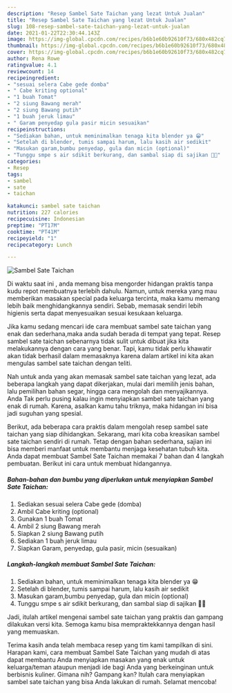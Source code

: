 ```yaml
---
description: "Resep Sambel Sate Taichan yang lezat Untuk Jualan"
title: "Resep Sambel Sate Taichan yang lezat Untuk Jualan"
slug: 108-resep-sambel-sate-taichan-yang-lezat-untuk-jualan
date: 2021-01-22T22:30:44.143Z
image: https://img-global.cpcdn.com/recipes/b6b1e60b92610f73/680x482cq70/sambel-sate-taichan-foto-resep-utama.jpg
thumbnail: https://img-global.cpcdn.com/recipes/b6b1e60b92610f73/680x482cq70/sambel-sate-taichan-foto-resep-utama.jpg
cover: https://img-global.cpcdn.com/recipes/b6b1e60b92610f73/680x482cq70/sambel-sate-taichan-foto-resep-utama.jpg
author: Rena Rowe
ratingvalue: 4.1
reviewcount: 14
recipeingredient:
- "sesuai selera Cabe gede domba"
- " Cabe kriting optional"
- "1 buah Tomat"
- "2 siung Bawang merah"
- "2 siung Bawang putih"
- "1 buah jeruk limau"
- " Garam penyedap gula pasir micin sesuaikan"
recipeinstructions:
- "Sediakan bahan, untuk meminimalkan tenaga kita blender ya 😁"
- "Setelah di blender, tumis sampai harum, lalu kasih air sedikit"
- "Masukan garam,bumbu penyedap, gula dan micin (optional)"
- "Tunggu smpe s air sdikit berkurang, dan sambal siap di sajikan 💖😍"
categories:
- Resep
tags:
- sambel
- sate
- taichan

katakunci: sambel sate taichan 
nutrition: 227 calories
recipecuisine: Indonesian
preptime: "PT17M"
cooktime: "PT41M"
recipeyield: "1"
recipecategory: Lunch

---
```



![Sambel Sate Taichan](https://img-global.cpcdn.com/recipes/b6b1e60b92610f73/680x482cq70/sambel-sate-taichan-foto-resep-utama.jpg)

Di waktu  saat ini , anda memang bisa mengorder hidangan praktis tanpa kudu repot membuatnya terlebih dahulu. Namun, untuk mereka yang mau memberikan masakan special pada keluarga tercinta, maka kamu memang lebih baik menghidangkannya sendiri. Sebab, memasak sendiri lebih higienis serta dapat menyesuaikan sesuai kesukaan keluarga.

Jika kamu sedang mencari ide cara membuat sambel sate taichan yang enak dan sederhana,maka anda sudah berada di tempat yang tepat. Resep sambel sate taichan  sebenarnya tidak sulit untuk dibuat jika kita melakukannya dengan cara yang benar. Tapi, kamu tidak perlu khawatir akan tidak berhasil dalam memasaknya 
karena dalam artikel ini kita akan mengulas sambel sate taichan dengan teliti.  



Nah untuk anda yang akan memasak sambel sate taichan yang lezat, ada beberapa langkah yang dapat dikerjakan, mulai dari memilih jenis bahan, lalu pemilihan bahan segar, hingga cara mengolah dan menyajikannya. Anda Tak perlu pusing kalau ingin menyiapkan sambel sate taichan yang enak di rumah. Karena, asalkan kamu  tahu triknya, maka hidangan ini bisa jadi suguhan yang spesial.

Berikut, ada beberapa cara praktis  dalam mengolah resep sambel sate taichan yang siap dihidangkan. Sekarang, mari kita coba kreasikan sambel sate taichan sendiri di rumah. Tetap dengan bahan sederhana, sajian ini bisa memberi manfaat untuk membantu menjaga kesehatan tubuh kita. Anda dapat membuat Sambel Sate Taichan memakai 7 bahan dan 4 langkah pembuatan. Berikut ini cara untuk membuat hidangannya.

<!--inarticleads1-->

##### Bahan-bahan dan bumbu yang diperlukan untuk menyiapkan Sambel Sate Taichan:

1. Sediakan sesuai selera Cabe gede (domba)
1. Ambil  Cabe kriting (optional)
1. Gunakan 1 buah Tomat
1. Ambil 2 siung Bawang merah
1. Siapkan 2 siung Bawang putih
1. Sediakan 1 buah jeruk limau
1. Siapkan  Garam, penyedap, gula pasir, micin (sesuaikan)




<!--inarticleads2-->

##### Langkah-langkah membuat Sambel Sate Taichan:

1. Sediakan bahan, untuk meminimalkan tenaga kita blender ya 😁
1. Setelah di blender, tumis sampai harum, lalu kasih air sedikit
1. Masukan garam,bumbu penyedap, gula dan micin (optional)
1. Tunggu smpe s air sdikit berkurang, dan sambal siap di sajikan 💖😍




Jadi, itulah artikel mengenai  sambel sate taichan  yang praktis dan gampang dilakukan versi kita. Semoga kamu bisa mempraktekkannya dengan hasil yang memuaskan. 

Terima kasih anda telah membaca resep yang tim kami tampilkan di sini. Harapan kami, cara membuat  Sambel Sate Taichan yang mudah di atas dapat membantu Anda menyiapkan masakan yang enak untuk keluarga/teman ataupun menjadi ide bagi Anda yang berkeinginan untuk berbisnis kuliner. Gimana nih? Gampang kan? Itulah cara menyiapkan sambel sate taichan yang bisa Anda lakukan di rumah. Selamat mencoba!

